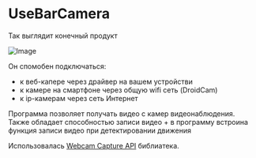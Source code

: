 # UseBarCamera

Так выглядит конечный продукт

![Image](https://downloader.disk.yandex.ru/preview/1c6c72389225ff42fd1aa7fb9149b54a7c7a4c939a05dda89efd05bfb8e9d1fa/5df3d296/T-o57vyEXZZuqlRR4niUvRXHsuczFRjqzW6_i7i90jCs588h4FEsCP_tKScr2pnGRFMyUIdytRuWHfl7PQPfkg==?uid=0&filename=2019-05-25_00-36-40.png&disposition=inline&hash=&limit=0&content_type=image%2Fpng&tknv=v2&owner_uid=354787334&size=2048x2048)

Он спомобен подключаться: 
- к веб-капере через драйвер на вашем устройстви
- к камере на смартфоне через общую wifi сеть (DroidCam)
- к ip-камерам через сеть Интернет

Программа позволяет получать видео с камер видеонаблюдения.
Также обладает способностью записи видео + в программу встроина функция записи видео при детектировании движения

Использовалась [Webcam Capture API](https://github.com/sarxos/webcam-capture) библиатека.
